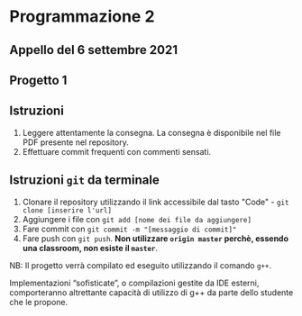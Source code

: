 # Programmazione 2
## Appello del 6 settembre 2021
## Progetto 1

## Istruzioni
1. Leggere attentamente la consegna. La consegna è disponibile nel file PDF presente nel repository.
2. Effettuare commit frequenti con commenti sensati.


## Istruzioni `git` da terminale
1. Clonare il repository utilizzando il link accessibile dal tasto "Code" - `git clone [inserire l'url]`
2. Aggiungere i file con `git add [nome dei file da aggiungere]`
3. Fare commit con `git commit -m "[messaggio di commit]"`
4. Fare push con `git push`. **Non utilizzare `origin master` perchè, essendo una classroom, non esiste il `master`**.

NB: Il progetto verrà compilato ed eseguito utilizzando il comando `g++`. 

Implementazioni “sofisticate”, o compilazioni gestite da IDE esterni, comporteranno altrettante capacità di utilizzo di g++ da parte dello studente che le propone.
